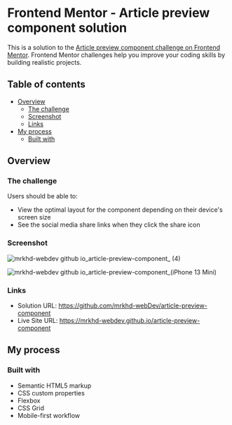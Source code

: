 # Frontend Mentor - Article preview component solution

This is a solution to the [Article preview component challenge on Frontend Mentor](https://www.frontendmentor.io/challenges/article-preview-component-dYBN_pYFT). Frontend Mentor challenges help you improve your coding skills by building realistic projects. 

## Table of contents

- [Overview](#overview)
  - [The challenge](#the-challenge)
  - [Screenshot](#screenshot)
  - [Links](#links)
- [My process](#my-process)
  - [Built with](#built-with)

## Overview

### The challenge

Users should be able to:

- View the optimal layout for the component depending on their device's screen size
- See the social media share links when they click the share icon

### Screenshot
![mrkhd-webdev github io_article-preview-component_ (4)](https://user-images.githubusercontent.com/85605446/205377627-758fdff7-818b-42e2-98e4-f1a4c0abd53a.png)

![mrkhd-webdev github io_article-preview-component_(iPhone 13 Mini)](https://user-images.githubusercontent.com/85605446/205377639-94518e3a-f6f3-41a3-88c1-e7b2ed01d9c1.png)


### Links

- Solution URL: https://github.com/mrkhd-webDev/article-preview-component
- Live Site URL: https://mrkhd-webdev.github.io/article-preview-component

## My process

### Built with

- Semantic HTML5 markup
- CSS custom properties
- Flexbox
- CSS Grid
- Mobile-first workflow

